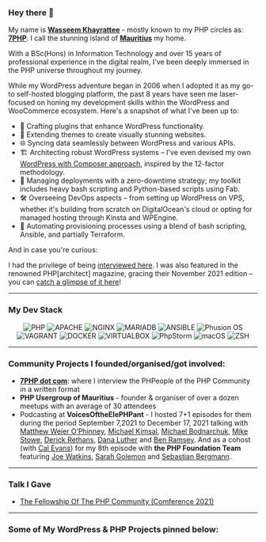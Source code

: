 ### Hey there 👋

My name is [**Wasseem Khayrattee**](https://wk.contact) - mostly known to my PHP circles as: [**7PHP**](https://twitter.com/7php). I call the stunning island of [**Mauritius**](https://en.wikipedia.org/wiki/Mauritius) my home.

With a BSc(Hons) in Information Technology and over 15 years of professional experience in the digital realm, I've been deeply immersed in the PHP universe throughout my journey.

While my WordPress adventure began in 2006 when I adopted it as my go-to self-hosted blogging platform, the past 8 years have seen me laser-focused on honing my development skills within the WordPress and WooCommerce ecosystem. Here's a snapshot of what I've been up to:

* 🔌 Crafting plugins that enhance WordPress functionality.
* 🎨 Extending themes to create visually stunning websites.
* 🌐 Syncing data seamlessly between WordPress and various APIs.
* 🏗️ Architecting robust WordPress systems – I've even devised my own [WordPress with Composer approach](https://github.com/wkhayrattee/wordpress-with-composer), inspired by the 12-factor methodology.
* 🚀 Managing deployments with a zero-downtime strategy; my toolkit includes heavy bash scripting and Python-based scripts using Fab.
* 🛠️ Overseeing DevOps aspects – from setting up WordPress on VPS, whether it's building from scratch on DigitalOcean's cloud or opting for managed hosting through Kinsta and WPEngine.
* 🤖 Automating provisioning processes using a blend of bash scripting, Ansible, and partially Terraform.


And in case you're curious:

I had the privilege of being [interviewed here](https://hostnoc.com/interview-with-wasseem-khayrattee/). I was also featured in the renowned PHP[architect] magazine, gracing their November 2021 edition – you can [catch a glimpse of it here](https://www.phparch.com/article/community-corner-interview-with-wasseem-khayrattee/)!

---
### My Dev Stack
<div align="center">
    <img src="https://img.shields.io/badge/-PHP-blueviolet?logoColor=white&style=plastic&color=9cf&labelColor=blueviolet&logo=PHP" alt="PHP">
    <img src="https://img.shields.io/badge/-APACHE-blueviolet?logoColor=white&style=plastic&color=9cf&labelColor=blueviolet&logo=APACHE" alt="APACHE">
    <img src="https://img.shields.io/badge/-NGINX-blueviolet?logoColor=white&style=plastic&color=9cf&labelColor=blueviolet&logo=NGINX" alt="NGINX">
    <img src="https://img.shields.io/badge/-MariaDB-blueviolet?logoColor=white&style=plastic&color=9cf&labelColor=blueviolet&logo=MariaDB" alt="MARIADB">
    <img src="https://img.shields.io/badge/-ANSIBLE-green?logoColor=white&style=plastic&color=9cf&labelColor=blueviolet&logo=ANSIBLE" alt="ANSIBLE">
    <img src="https://img.shields.io/badge/-PhusionOS-green?logoColor=white&style=plastic&color=9cf&labelColor=blueviolet&logo=UBUNTU" alt="Phusion OS">
</div>
<div align="center">
    <img src="https://img.shields.io/badge/-VAGRANT-green?logoColor=white&style=plastic&color=9cf&labelColor=blueviolet&logo=VAGRANT" alt="VAGRANT">
    <img src="https://img.shields.io/badge/-DOCKER-green?logoColor=white&style=plastic&color=9cf&labelColor=blueviolet&logo=DOCKER" alt="DOCKER">
    <img src="https://img.shields.io/badge/-VirtualBox-green?logoColor=white&style=plastic&color=9cf&labelColor=blueviolet&logo=VIRTUALBOX" alt="VIRTUALBOX">
    <img src="https://img.shields.io/badge/-PhpStorm-green?logoColor=white&style=plastic&color=9cf&labelColor=blueviolet&logo=PhpStorm" alt="PhpStorm">
    <img src="https://img.shields.io/badge/-macOS-green?logoColor=white&style=plastic&color=9cf&labelColor=blueviolet&logo=macOS" alt="macOS">
    <img src="https://img.shields.io/badge/-ZSH-green?logoColor=white&style=plastic&color=9cf&labelColor=blueviolet&logo=GNOME Terminal" alt="ZSH">
</div>

---

### Community Projects I founded/organised/got involved:

- [**7PHP dot com**](https://7php.com): where I interview the PHPeople of the PHP Community in a written format
- **PHP Usergroup of Mauritius** - founder & organiser of over a dozen meetups with an average of 30 attendees
- Podcasting at **VoicesOftheElePHPant** - I hosted 7+1 episodes for them during the period September 7,2021 to December 17, 2021 talking with [Matthew Weier O’Phinney](https://github.com/weierophinney), [Michael Kimsal](https://github.com/mgkimsal), [Michael Bodnarchuk](https://github.com/DavertMik), [Mike Stowe](https://github.com/mikestowe), [Derick Rethans](https://github.com/derickr), [Dana Luther](https://github.com/DanaLuther) and [Ben Ramsey](https://github.com/ramsey). And as a cohost (with [Cal Evans](https://github.com/calevans)) for my 8th episode with **the PHP Foundation Team** featuring [Joe Watkins](https://github.com/krakjoe), [Sarah Golemon](https://github.com/sgolemon) and [Sebastian Bergmann](https://github.com/sebastianbergmann).

---

### Talk I Gave

- [The Fellowship Of The PHP Community (Comference 2021)](https://www.youtube.com/watch?v=e3Rp6eqT6ZQ)

<!--
---
 <div align="center">

![wkhayrattee Github Stats](https://github-readme-stats.vercel.app/api?username=wkhayrattee&theme=monokai&show_icons=true)

</div> 
-->

---

### Some of My WordPress & PHP Projects pinned below:

<!-- leaving the below for history/reference
**wkhayrattee/wkhayrattee** is a ✨ _special_ ✨ repository because its `README.md` (this file) appears on your GitHub profile.

Here are some ideas to get you started:

- 🔭 I’m currently working on ...
- 🌱 I’m currently learning ...
- 👯 I’m looking to collaborate on ...
- 🤔 I’m looking for help with ...
- 💬 Ask me about ...
- 📫 How to reach me: ...
- 😄 Pronouns: ...
- ⚡ Fun fact: ...
-->
